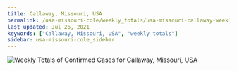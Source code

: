 ```yaml
---
title: Callaway, Missouri, USA
permalink: /usa-missouri-cole/weekly_totals/usa-missouri-callaway-weekly_totals.html
last_updated: Jul 26, 2021
keywords: ["Callaway, Missouri, USA", "weekly totals"]
sidebar: usa-missouri-cole_sidebar
---
```


![Weekly Totals of Confirmed Cases for Callaway, Missouri, USA](/covid_tracker/images/graphs/usa-missouri-callaway-weekly_totals_graph.png)

